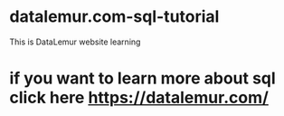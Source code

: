 # datalemur.com-sql-tutorial
This is DataLemur website learning 
# if you want to learn more about sql click here https://datalemur.com/

